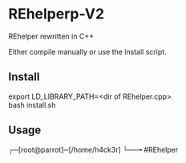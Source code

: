 # REhelperp-V2
REhelper rewritten in C++

Either compile manually or use the install script.

## Install
export LD_LIBRARY_PATH=\<dir of REhelper.cpp\> <br />
bash install.sh

## Usage
┌─[root@parrot]─[/home/h4ck3r]
└──╼ #REhelper 
